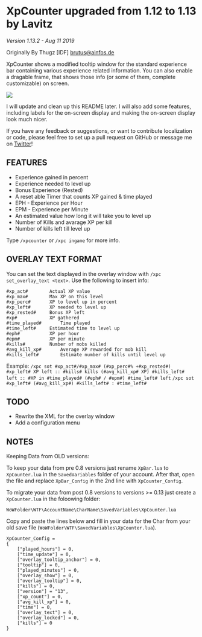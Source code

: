 # XpCounter upgraded from 1.12 to 1.13 by Lavitz
*Version 1.13.2 - Aug 11 2019*

Originally By Thugz [IDF] brutus@ainfos.de

XpCounter shows a modified tooltip window for the standard experience bar
containing various experience related information. You can also enable a
dragable frame, that shows those info (or some of them, complete customizable)
on screen.

![](https://cdn-wow.mmoui.com/preview/pvw71495_thumb.jpg)

I will update and clean up this README later. I will also add some features, including labels for the on-screen display and making the on-screen display look much nicer.

If you have any feedback or suggestions, or want to contribute localization or code, please feel free to set up a pull request on GitHub or message me on [Twitter](https://twitter.com/Lavitz_io)!

FEATURES
--------

- Experience gained in percent
- Experience needed to level up
- Bonus Experience (Rested)
- A reset able Timer that counts XP gained & time played
- EPH - Experience per Hour
- EPM - Experience per Minute
- An estimated value how long it will take you to level up
- Number of Kills and avarage XP per kill
- Number of kills left till level up

Type `/xpcounter` or `/xpc ingame` for more info.

OVERLAY TEXT FORMAT
-------------------

You can set the text displayed in the overlay window with
`/xpc set_overlay_text <text>`. Use the following to insert info:

```
#xp_act#		Actual XP value
#xp_max#		Max XP on this level
#xp_perc#		XP to level up in percent
#xp_left#		XP needed to level up
#xp_rested#		Bonus XP left
#xp#			XP gathered
#time_played#		Time played
#time_left#		Estimated time to level up
#eph#			XP per hour
#epm#			XP per minute
#kills#			Number of mobs killed
#avg_kill_xp#		Average XP rewarded for mob kill
#kills_left#		Estimate number of kills until level up
```

Example:
`/xpc sot #xp_act#/#xp_max# (#xp_perc#% +#xp_rested#) #xp_left# XP left :: #kills# kills (#avg_kill_xp# XP) #kills_left# left :: #XP in #time_played# (#eph# / #epm#) #time_left# left`
`/xpc sot #xp_left# (#avg_kill_xp#) #kills_left# : #time_left#`

TODO
----

* Rewrite the XML for the overlay window
* Add a configuration menu

NOTES
-----

Keeping Data from OLD versions:

To keep your data from pre 0.8 versions just rename `XpBar.lua` to
`XpCounter.lua` in the `SavedVariables` folder of your account. After that,
open the file and replace `XpBar_Config` in the 2nd line with
`XpCounter_Config`.

To migrate your data from post 0.8 versions to versions >= 0.13 just create a
`XpCounter.lua` in the foloowing folder:

`WoWFolder\WTF\AccountName\CharName\SavedVariables\XpCounter.lua`

Copy and paste the lines below and fill in your data for the Char from your old
save file (`WoWFolder\WTF\SavedVariables\XpCounter.lua`).

```
XpCounter_Config =
{
	["played_hours"] = 0,
	["time_update"] = 0,
	["overlay_tooltip_anchor"] = 0,
	["tooltip"] = 0,
	["played_minutes"] = 0,
	["overlay_show"] = 0,
	["overlay_tooltip"] = 0,
	["kills"] = 0,
	["version"] = "13",
	["xp_count"] = 0,
	["avg_kill_xp"] = 0,
	["time"] = 0,
	["overlay_text"] = 0,
	["overlay_locked"] = 0,
	["kills"] = 0
}
```
